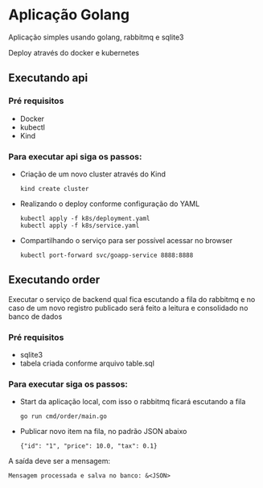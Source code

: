 # Aplicação Golang

Aplicação simples usando golang, rabbitmq e sqlite3

Deploy através do docker e kubernetes

## Executando api

### Pré requisitos

- Docker
- kubectl
- Kind

### Para executar api siga os passos:

- Criação de um novo cluster através do Kind
    ```
    kind create cluster
    ```

- Realizando o deploy conforme configuração do YAML
    ```
    kubectl apply -f k8s/deployment.yaml
    kubectl apply -f k8s/service.yaml
    ```

- Compartilhando o serviço para ser possível acessar no browser
    ```
    kubectl port-forward svc/goapp-service 8888:8888
    ```

## Executando order

Executar o serviço de backend qual fica escutando a fila do rabbitmq e no caso de um novo registro publicado será feito a leitura e consolidado no banco de dados

### Pré requisitos

- sqlite3
- tabela criada conforme arquivo table.sql

### Para executar siga os passos:

- Start da aplicação local, com isso o rabbitmq ficará escutando a fila
    ```
    go run cmd/order/main.go
    ```

- Publicar novo item na fila, no padrão JSON abaixo
    ```
    {"id": "1", "price": 10.0, "tax": 0.1}
    ```

A saída deve ser a mensagem:
```
Mensagem processada e salva no banco: &<JSON>
``````